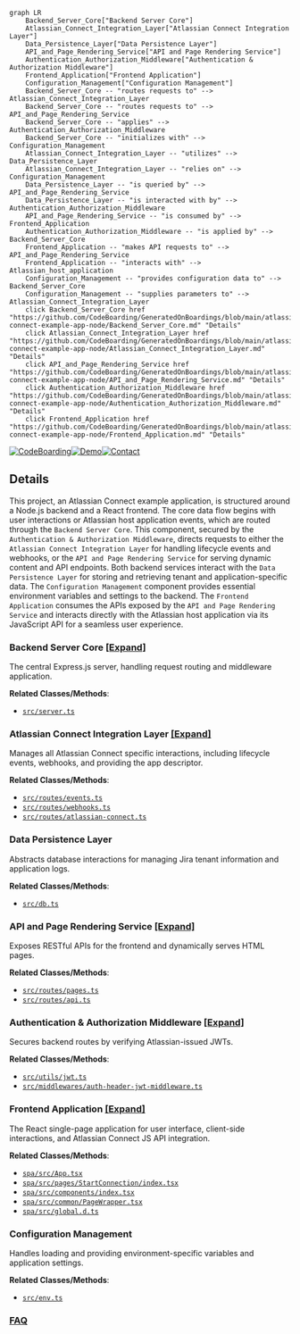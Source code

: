 ```mermaid
graph LR
    Backend_Server_Core["Backend Server Core"]
    Atlassian_Connect_Integration_Layer["Atlassian Connect Integration Layer"]
    Data_Persistence_Layer["Data Persistence Layer"]
    API_and_Page_Rendering_Service["API and Page Rendering Service"]
    Authentication_Authorization_Middleware["Authentication & Authorization Middleware"]
    Frontend_Application["Frontend Application"]
    Configuration_Management["Configuration Management"]
    Backend_Server_Core -- "routes requests to" --> Atlassian_Connect_Integration_Layer
    Backend_Server_Core -- "routes requests to" --> API_and_Page_Rendering_Service
    Backend_Server_Core -- "applies" --> Authentication_Authorization_Middleware
    Backend_Server_Core -- "initializes with" --> Configuration_Management
    Atlassian_Connect_Integration_Layer -- "utilizes" --> Data_Persistence_Layer
    Atlassian_Connect_Integration_Layer -- "relies on" --> Configuration_Management
    Data_Persistence_Layer -- "is queried by" --> API_and_Page_Rendering_Service
    Data_Persistence_Layer -- "is interacted with by" --> Authentication_Authorization_Middleware
    API_and_Page_Rendering_Service -- "is consumed by" --> Frontend_Application
    Authentication_Authorization_Middleware -- "is applied by" --> Backend_Server_Core
    Frontend_Application -- "makes API requests to" --> API_and_Page_Rendering_Service
    Frontend_Application -- "interacts with" --> Atlassian_host_application
    Configuration_Management -- "provides configuration data to" --> Backend_Server_Core
    Configuration_Management -- "supplies parameters to" --> Atlassian_Connect_Integration_Layer
    click Backend_Server_Core href "https://github.com/CodeBoarding/GeneratedOnBoardings/blob/main/atlassian-connect-example-app-node/Backend_Server_Core.md" "Details"
    click Atlassian_Connect_Integration_Layer href "https://github.com/CodeBoarding/GeneratedOnBoardings/blob/main/atlassian-connect-example-app-node/Atlassian_Connect_Integration_Layer.md" "Details"
    click API_and_Page_Rendering_Service href "https://github.com/CodeBoarding/GeneratedOnBoardings/blob/main/atlassian-connect-example-app-node/API_and_Page_Rendering_Service.md" "Details"
    click Authentication_Authorization_Middleware href "https://github.com/CodeBoarding/GeneratedOnBoardings/blob/main/atlassian-connect-example-app-node/Authentication_Authorization_Middleware.md" "Details"
    click Frontend_Application href "https://github.com/CodeBoarding/GeneratedOnBoardings/blob/main/atlassian-connect-example-app-node/Frontend_Application.md" "Details"
```

[![CodeBoarding](https://img.shields.io/badge/Generated%20by-CodeBoarding-9cf?style=flat-square)](https://github.com/CodeBoarding/GeneratedOnBoardings)[![Demo](https://img.shields.io/badge/Try%20our-Demo-blue?style=flat-square)](https://www.codeboarding.org/demo)[![Contact](https://img.shields.io/badge/Contact%20us%20-%20contact@codeboarding.org-lightgrey?style=flat-square)](mailto:contact@codeboarding.org)

## Details

This project, an Atlassian Connect example application, is structured around a Node.js backend and a React frontend. The core data flow begins with user interactions or Atlassian host application events, which are routed through the `Backend Server Core`. This component, secured by the `Authentication & Authorization Middleware`, directs requests to either the `Atlassian Connect Integration Layer` for handling lifecycle events and webhooks, or the `API and Page Rendering Service` for serving dynamic content and API endpoints. Both backend services interact with the `Data Persistence Layer` for storing and retrieving tenant and application-specific data. The `Configuration Management` component provides essential environment variables and settings to the backend. The `Frontend Application` consumes the APIs exposed by the `API and Page Rendering Service` and interacts directly with the Atlassian host application via its JavaScript API for a seamless user experience.

### Backend Server Core [[Expand]](./Backend_Server_Core.md)
The central Express.js server, handling request routing and middleware application.


**Related Classes/Methods**:

- <a href="https://github.com/atlassian/atlassian-connect-example-app-node/blob/main/src/server.ts" target="_blank" rel="noopener noreferrer">`src/server.ts`</a>


### Atlassian Connect Integration Layer [[Expand]](./Atlassian_Connect_Integration_Layer.md)
Manages all Atlassian Connect specific interactions, including lifecycle events, webhooks, and providing the app descriptor.


**Related Classes/Methods**:

- <a href="https://github.com/atlassian/atlassian-connect-example-app-node/blob/main/src/routes/events.ts" target="_blank" rel="noopener noreferrer">`src/routes/events.ts`</a>
- <a href="https://github.com/atlassian/atlassian-connect-example-app-node/blob/main/src/routes/webhooks.ts" target="_blank" rel="noopener noreferrer">`src/routes/webhooks.ts`</a>
- <a href="https://github.com/atlassian/atlassian-connect-example-app-node/blob/main/src/routes/atlassian-connect.ts" target="_blank" rel="noopener noreferrer">`src/routes/atlassian-connect.ts`</a>


### Data Persistence Layer
Abstracts database interactions for managing Jira tenant information and application logs.


**Related Classes/Methods**:

- <a href="https://github.com/atlassian/atlassian-connect-example-app-node/blob/main/src/db.ts" target="_blank" rel="noopener noreferrer">`src/db.ts`</a>


### API and Page Rendering Service [[Expand]](./API_and_Page_Rendering_Service.md)
Exposes RESTful APIs for the frontend and dynamically serves HTML pages.


**Related Classes/Methods**:

- <a href="https://github.com/atlassian/atlassian-connect-example-app-node/blob/main/src/routes/pages.ts" target="_blank" rel="noopener noreferrer">`src/routes/pages.ts`</a>
- <a href="https://github.com/atlassian/atlassian-connect-example-app-node/blob/main/src/routes/api.ts" target="_blank" rel="noopener noreferrer">`src/routes/api.ts`</a>


### Authentication & Authorization Middleware [[Expand]](./Authentication_Authorization_Middleware.md)
Secures backend routes by verifying Atlassian-issued JWTs.


**Related Classes/Methods**:

- <a href="https://github.com/atlassian/atlassian-connect-example-app-node/blob/main/src/utils/jwt.ts" target="_blank" rel="noopener noreferrer">`src/utils/jwt.ts`</a>
- <a href="https://github.com/atlassian/atlassian-connect-example-app-node/blob/main/src/middlewares/auth-header-jwt-middleware.ts" target="_blank" rel="noopener noreferrer">`src/middlewares/auth-header-jwt-middleware.ts`</a>


### Frontend Application [[Expand]](./Frontend_Application.md)
The React single-page application for user interface, client-side interactions, and Atlassian Connect JS API integration.


**Related Classes/Methods**:

- <a href="https://github.com/atlassian/atlassian-connect-example-app-node/blob/main/spa/src/App.tsx" target="_blank" rel="noopener noreferrer">`spa/src/App.tsx`</a>
- <a href="https://github.com/atlassian/atlassian-connect-example-app-node/blob/main/spa/src/pages/StartConnection/index.tsx" target="_blank" rel="noopener noreferrer">`spa/src/pages/StartConnection/index.tsx`</a>
- <a href="https://github.com/atlassian/atlassian-connect-example-app-node/blob/main/spa/src/components/index.tsx" target="_blank" rel="noopener noreferrer">`spa/src/components/index.tsx`</a>
- <a href="https://github.com/atlassian/atlassian-connect-example-app-node/blob/main/spa/src/common/PageWrapper.tsx" target="_blank" rel="noopener noreferrer">`spa/src/common/PageWrapper.tsx`</a>
- <a href="https://github.com/atlassian/atlassian-connect-example-app-node/blob/main/spa/src/global.d.ts" target="_blank" rel="noopener noreferrer">`spa/src/global.d.ts`</a>


### Configuration Management
Handles loading and providing environment-specific variables and application settings.


**Related Classes/Methods**:

- <a href="https://github.com/atlassian/atlassian-connect-example-app-node/blob/main/src/env.ts" target="_blank" rel="noopener noreferrer">`src/env.ts`</a>




### [FAQ](https://github.com/CodeBoarding/GeneratedOnBoardings/tree/main?tab=readme-ov-file#faq)